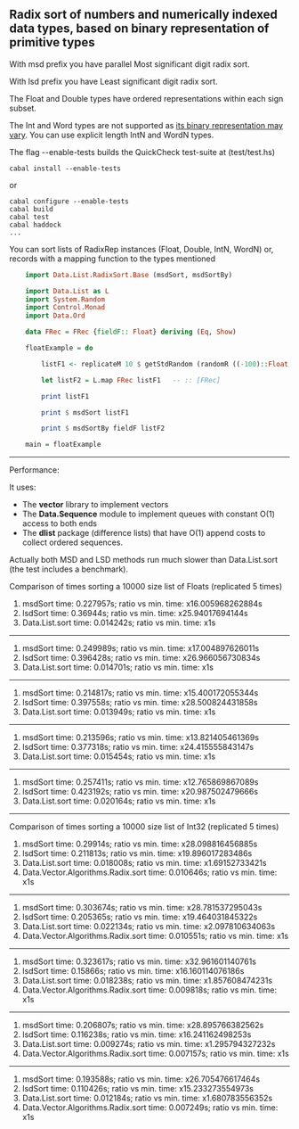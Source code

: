 ## Radix sort of numbers and numerically indexed data types, based on binary representation of primitive types

With msd prefix you have parallel Most significant digit radix sort.

With lsd prefix you have Least significant digit radix sort.

The Float and Double types have ordered representations within each sign subset.

The Int and Word types are not supported as [its binary representation may vary](http://www.haskell.org/ghc/docs/7.2.2/html/libraries/ghc-prim-0.2.0.0/GHC-Prim.html#g:1). You can use explicit length IntN and WordN types.

The flag --enable-tests builds the QuickCheck test-suite at (test/test.hs)

    cabal install --enable-tests

or

    cabal configure --enable-tests
    cabal build
    cabal test
    cabal haddock
    ...

You can sort lists of RadixRep instances (Float, Double, IntN, WordN) or, records with a mapping function to the types mentioned

```haskell
    import Data.List.RadixSort.Base (msdSort, msdSortBy)

    import Data.List as L
    import System.Random
    import Control.Monad
    import Data.Ord

    data FRec = FRec {fieldF:: Float} deriving (Eq, Show)

    floatExample = do

        listF1 <- replicateM 10 $ getStdRandom (randomR ((-100)::Float,100))

        let listF2 = L.map FRec listF1   -- :: [FRec]

        print listF1

        print $ msdSort listF1

        print $ msdSortBy fieldF listF2

    main = floatExample
```
-------------------

Performance:

It uses:

* The __vector__ library to implement vectors
* The __Data.Sequence__ module to implement queues with constant O(1) access to both ends
* The __dlist__ package (difference lists) that have O(1) append costs to collect ordered sequences.

Actually both MSD and LSD methods run much slower than Data.List.sort (the test includes a benchmark).


Comparison of times sorting a 10000 size list of Floats (replicated 5 times)

1. msdSort time: 0.227957s; ratio vs min. time: x16.005968262884s
1. lsdSort time: 0.36944s; ratio vs min. time: x25.94017694144s
1. Data.List.sort time: 0.014242s; ratio vs min. time: x1s

-----------

1. msdSort time: 0.249989s; ratio vs min. time: x17.004897626011s
1. lsdSort time: 0.396428s; ratio vs min. time: x26.966056730834s
1. Data.List.sort time: 0.014701s; ratio vs min. time: x1s

-----------

1. msdSort time: 0.214817s; ratio vs min. time: x15.400172055344s
1. lsdSort time: 0.397558s; ratio vs min. time: x28.500824431858s
1. Data.List.sort time: 0.013949s; ratio vs min. time: x1s

-----------

1. msdSort time: 0.213596s; ratio vs min. time: x13.821405461369s
1. lsdSort time: 0.377318s; ratio vs min. time: x24.415555843147s
1. Data.List.sort time: 0.015454s; ratio vs min. time: x1s

-----------

1. msdSort time: 0.257411s; ratio vs min. time: x12.765869867089s
1. lsdSort time: 0.423192s; ratio vs min. time: x20.987502479666s
1. Data.List.sort time: 0.020164s; ratio vs min. time: x1s

----------

Comparison of times sorting a 10000 size list of Int32 (replicated 5 times)

1. msdSort time: 0.29914s; ratio vs min. time: x28.098816456885s
1. lsdSort time: 0.211813s; ratio vs min. time: x19.896017283486s
1. Data.List.sort time: 0.018008s; ratio vs min. time: x1.69152733421s
1. Data.Vector.Algorithms.Radix.sort time: 0.010646s; ratio vs min. time: x1s

---------------

1. msdSort time: 0.303674s; ratio vs min. time: x28.781537295043s
1. lsdSort time: 0.205365s; ratio vs min. time: x19.464031845322s
1. Data.List.sort time: 0.022134s; ratio vs min. time: x2.097810634063s
1. Data.Vector.Algorithms.Radix.sort time: 0.010551s; ratio vs min. time: x1s

---------------

1. msdSort time: 0.323617s; ratio vs min. time: x32.961601140761s
1. lsdSort time: 0.15866s; ratio vs min. time: x16.160114076186s
1. Data.List.sort time: 0.018238s; ratio vs min. time: x1.857608474231s
1. Data.Vector.Algorithms.Radix.sort time: 0.009818s; ratio vs min. time: x1s

---------------

1. msdSort time: 0.206807s; ratio vs min. time: x28.895766382562s
1. lsdSort time: 0.116238s; ratio vs min. time: x16.241162498253s
1. Data.List.sort time: 0.009274s; ratio vs min. time: x1.295794327232s
1. Data.Vector.Algorithms.Radix.sort time: 0.007157s; ratio vs min. time: x1s

---------------

1. msdSort time: 0.193588s; ratio vs min. time: x26.705476617464s
1. lsdSort time: 0.110426s; ratio vs min. time: x15.233273554973s
1. Data.List.sort time: 0.012184s; ratio vs min. time: x1.680783556352s
1. Data.Vector.Algorithms.Radix.sort time: 0.007249s; ratio vs min. time: x1s
